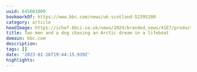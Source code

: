 ```yaml
---
uuid: 645601009
bookmarkOf: https://www.bbc.com/news/uk-scotland-52395200
category: article
headImage: https://ichef.bbci.co.uk/news/1024/branded_news/41E7/production/_111917861_20190828_kollsholmenanchorage_01.jpg
title: Two men and a dog chasing an Arctic dream in a lifeboat
domain: bbc.com
description:
tags: []
date: '2023-01-26T19:44:15.939Z'
highlights:
---
```





